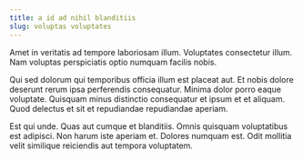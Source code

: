 ```yaml
---
title: a id ad nihil blanditiis
slug: voluptas voluptates
---
```


Amet in veritatis ad tempore laboriosam illum. Voluptates consectetur illum. Nam voluptas perspiciatis optio numquam facilis nobis.

Qui sed dolorum qui temporibus officia illum est placeat aut. Et nobis dolore deserunt rerum ipsa perferendis consequatur. Minima dolor porro eaque voluptate. Quisquam minus distinctio consequatur et ipsum et et aliquam. Quod delectus et sit et repudiandae repudiandae aperiam.

Est qui unde. Quas aut cumque et blanditiis. Omnis quisquam voluptatibus est adipisci. Non harum iste aperiam et. Dolores numquam est. Odit mollitia velit similique reiciendis aut tempora voluptatem.
